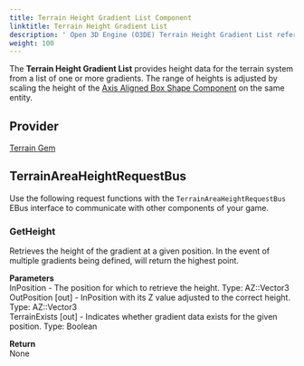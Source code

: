```yaml
---
title: Terrain Height Gradient List Component
linktitle: Terrain Height Gradient List
description: ' Open 3D Engine (O3DE) Terrain Height Gradient List reference. '
weight: 100
---
```


The **Terrain Height Gradient List** provides height data for the terrain system from a list of one or more gradients.
The range of heights is adjusted by scaling the height of the [Axis Aligned Box Shape Component](/docs/user-guide/components/reference/shape/axis-aligned-box-shape) on the same entity.


## Provider ##

[Terrain Gem](/docs/user-guide/gems/reference/terrain)

## TerrainAreaHeightRequestBus ##

Use the following request functions with the `TerrainAreaHeightRequestBus` EBus interface to communicate with other components of your game.

### GetHeight

Retrieves the height of the gradient at a given position. In the event of multiple gradients being defined, will return the highest point.

**Parameters**  
InPosition - The position for which to retrieve the height. Type: AZ::Vector3  
OutPosition \[out\] - InPosition with its Z value adjusted to the correct height. Type: AZ::Vector3  
TerrainExists \[out\] - Indicates whether gradient data exists for the given position. Type: Boolean

**Return**  
None


